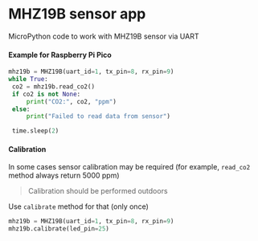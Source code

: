 # MHZ19B sensor app
MicroPython code to work with MHZ19B sensor via UART

#### Example for Raspberry Pi Pico
```python
mhz19b = MHZ19B(uart_id=1, tx_pin=8, rx_pin=9)
while True:
 co2 = mhz19b.read_co2()
 if co2 is not None:
     print("CO2:", co2, "ppm")
 else:
     print("Failed to read data from sensor")

 time.sleep(2)
```

#### Calibration
In some cases sensor calibration may be required (for example, `read_co2` method always return 5000 ppm)
> Calibration should be performed outdoors

Use `calibrate` method for that (only once)
```python
mhz19b = MHZ19B(uart_id=1, tx_pin=8, rx_pin=9)
mhz19b.calibrate(led_pin=25)
```